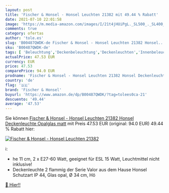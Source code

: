 ```yaml
---
layout: post
title: 'Fischer & Honsel - Honsel Leuchten 21382 mit 49.44 % Rabatt'
date: 2021-07-10 22:01:58
image: 'https://m.media-amazon.com/images/I/21t4jHUiPgL._SL500_._SL400_.jpg'
comments: true
category: ofertas
author: 'tole.es'
slug: 'B00487QWDK-de Fischer & Honsel - Honsel Leuchten 21382 Honsel...'
sku: 'B00487QWDK-de'
tags: [ 'Beleuchtung','Deckenbeleuchtung','Deckenleuchten','Innenbeleuchtung','fischer & honsel', ]
actualPrice: 47.53 EUR
currency: EUR
price: 47.53
comparePrice: 94.0 EUR
prodname: 'Fischer & Honsel - Honsel Leuchten 21382 Honsel Deckenleuchte Opalglas matt'
country: 'de'
flag: '🇩🇪'
brand: 'Fischer & Honsel'
buyurl: 'https://www.amazon.de/dp/B00487QWDK/?tag=tolees0ca-21'
descuento: '49.44'
average: '47.53'
---
```


Sie können [Fischer & Honsel - Honsel Leuchten 21382 Honsel Deckenleuchte Opalglas matt](https://www.amazon.de/dp/B00487QWDK/?tag=tolees0ca-21) mit Preis 47.53 EUR (original: 94.0 EUR) 49.44 % Rabatt hier:

[![Fischer & Honsel - Honsel Leuchten 21382](https://m.media-amazon.com/images/I/21t4jHUiPgL._SL500_._SL400_.jpg)](https://www.amazon.de/dp/B00487QWDK/?tag=tolees0ca-21)

ℹ️:

- he 11 cm, 2 x E27-60 Watt, geeignet für ESL 15 Watt, Leuchtmittel nicht inklusive!
- Deckenleuchte 2 flammig der Serie Valor aus dem Hause Honsel Schutzart IP 44, Glas opal, Ø 34 cm, Hö

[🛒 Hier!!](https://www.amazon.de/dp/B00487QWDK/?tag=tolees0ca-21)
